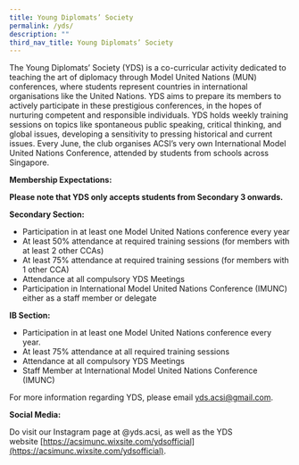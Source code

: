 ```yaml
---
title: Young Diplomats’ Society
permalink: /yds/
description: ""
third_nav_title: Young Diplomats’ Society
---
```

The Young Diplomats’ Society (YDS) is a co-curricular activity dedicated to teaching the art of diplomacy through Model United Nations (MUN) conferences, where students represent countries in international organisations like the United Nations. YDS aims to prepare its members to actively participate in these prestigious conferences, in the hopes of nurturing competent and responsible individuals. YDS holds weekly training sessions on topics like spontaneous public speaking, critical thinking, and global issues, developing a sensitivity to pressing historical and current issues. Every June, the club organises ACSI’s very own International Model United Nations Conference, attended by students from schools across Singapore. 

**Membership Expectations:**

**Please note that YDS only accepts students from Secondary 3 onwards.**

**Secondary Section:**

*   Participation in at least one Model United Nations conference every year
*   At least 50% attendance at required training sessions (for members with at least 2 other CCAs)
*   At least 75% attendance at required training sessions (for members with 1 other CCA)
*   Attendance at all compulsory YDS Meetings
*   Participation in International Model United Nations Conference (IMUNC) either as a staff member or delegate

**IB Section:**

*   Participation in at least one Model United Nations conference every year.
*   At least 75% attendance at all required training sessions
*   Attendance at all compulsory YDS Meetings
*   Staff Member at International Model United Nations Conference (IMUNC)

For more information regarding YDS, please email yds.acsi@gmail.com.

**Social Media:**

Do visit our Instagram page at @yds.acsi, as well as the YDS website [https://acsimunc.wixsite.com/ydsofficial](https://acsimunc.wixsite.com/ydsofficial).